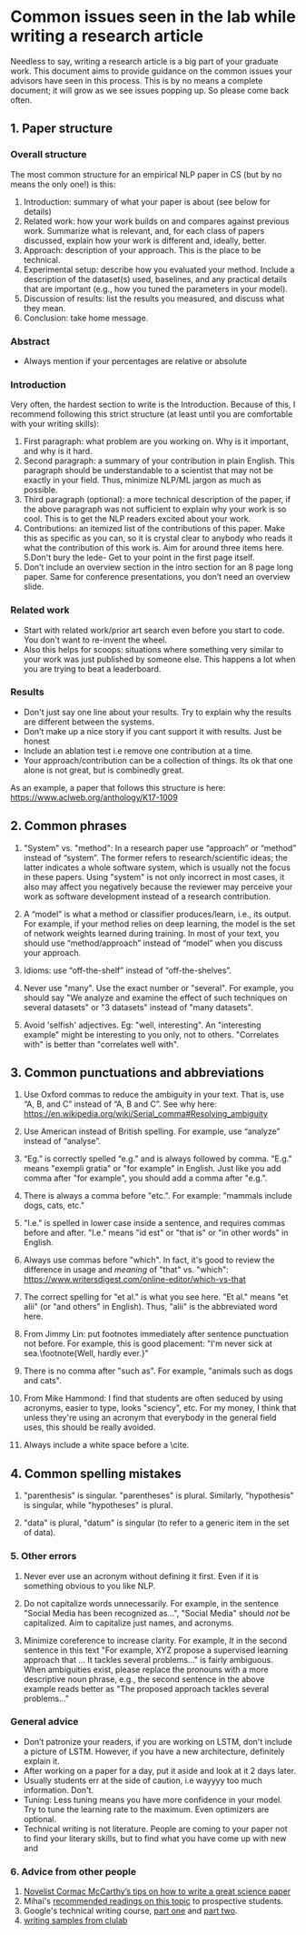 

# Common issues seen in the lab while writing a research article

Needless to say, writing a research article is a big part of your graduate work. This document aims to provide guidance on the common issues your advisors have seen in this process. This is by no means a complete document; it will grow as we see issues popping up. So please come back often.

## 1. Paper structure

### Overall structure

The most common structure for an empirical NLP paper in CS (but by no means the only one!) is this:
1. Introduction: summary of what your paper is about (see below for details)
2. Related work: how your work builds on and compares against previous work. Summarize what is relevant, and, for each class of papers discussed, explain how your work is different and, ideally, better.
3. Approach: description of your approach. This is the place to be technical.
4. Experimental setup: describe how you evaluated your method. Include a description of the dataset(s) used, baselines, and any practical details that are important (e.g., how you tuned the parameters in your model). 
6. Discussion of results: list the results you measured, and discuss what they mean.
7. Conclusion: take home message.

### Abstract
- Always mention if your percentages are relative or absolute
### Introduction

Very often, the hardest section to write is the Introduction. Because of this, I recommend following this strict structure (at least until you are comfortable with your writing skills):
1. First paragraph: what problem are you working on. Why is it important, and why is it hard.
2. Second paragraph: a summary of your contribution in plain English. This paragraph should be understandable to a scientist that may not be exactly in your field. Thus, minimize NLP/ML jargon as much as possible. 
3. Third paragraph (optional): a more technical description of the paper, if the above paragraph was not sufficient to explain why your work is so cool. This is to get the NLP readers excited about your work. 
4. Contributions: an itemized list of the contributions of this paper. Make this as specific as you can, so it is crystal clear to anybody who reads it what the contribution of this work is. Aim for around three items here.
5.Don't bury the lede- Get to your point in the first page itself.
6. Don’t include an overview section in the intro section for an 8 page long paper. Same for conference presentations, you don’t need an overview slide.


### Related work
- Start with related work/prior art search even before you start to code. You don't want to re-invent the wheel.
- Also this helps for scoops: situations where something very similar to your work was just published by someone else. This happens a lot when you are trying to beat a leaderboard.

### Results
- Don't just say one line about your results. Try to explain why the results are different between the systems.
- Don’t make up a nice story if you cant support it with results. Just be honest
- Include an ablation test i.e remove one contribution at a time.
- Your approach/contribution can be a collection of things. Its ok that one alone is not great, but is combinedly great.


As an example, a paper that follows this structure is here: https://www.aclweb.org/anthology/K17-1009 

## 2. Common phrases

1. "System" vs. "method": In a research paper use “approach” or “method” instead of “system”. The former refers to research/scientific ideas; the latter indicates a whole software system, which is usually not the focus in these papers. Using "system" is not only incorrect in most cases, it also may affect you negatively because the reviewer may perceive your work as software development instead of a research contribution. 

2. A “model” is what a method or classifier produces/learn, i.e., its output. For example, if your method relies on deep learning, the model is the set of network weights learned during training. In most of your text, you should use “method/approach” instead of “model” when you discuss your approach. 

3. Idioms: use “off-the-shelf” instead of “off-the-shelves”.

4. Never use "many". Use the exact number or "several". For example, you should say "We analyze and examine the effect of such techniques on several datasets" or "3 datasets" instead of "many datasets".

5. Avoid 'selfish' adjectives. Eg: "well, interesting". An "interesting example" might be interesting to you only, not to others. "Correlates with" is better than "correlates well with".


## 3. Common punctuations and abbreviations

1. Use Oxford commas to reduce the ambiguity in your text. That is, use “A, B, and C” instead of “A, B and C”. See why here: https://en.wikipedia.org/wiki/Serial_comma#Resolving_ambiguity 

2. Use American instead of British spelling. For example, use “analyze” instead of “analyse”.

3. “Eg.” is correctly spelled “e.g.” and is always followed by comma. "E.g." means "exempli gratia" or "for example" in English. Just like you add comma after "for example", you should add a comma after "e.g.".

4. There is always a comma before "etc.". For example: "mammals include dogs, cats, etc."

5. "I.e." is spelled in lower case inside a sentence, and requires commas before and after. "I.e." means "id est" or "that is" or "in other words" in English.

6. Always use commas before "which". In fact, it's good to review the difference in usage and *meaning* of "that" vs. "which": https://www.writersdigest.com/online-editor/which-vs-that

7. The correct spelling for "et al." is what you see here. "Et al." means "et alii" (or "and others" in English). Thus, "alii" is the abbreviated word here.

8. From Jimmy Lin: put footnotes immediately after sentence punctuation not before. For example, this is good placement: "I'm never sick at sea.\footnote{Well, hardly ever.}"

9. There is no comma after "such as". For example, "animals such as dogs and cats". 

10. From Mike Hammond: I find that students are often seduced by using acronyms, easier to type, looks "sciency", etc. For my money, I think that unless they're using an acronym that everybody in the general field uses, this should be really avoided.

11. Always include a white space before a \cite.

## 4. Common spelling mistakes

1. "parenthesis" is singular. "parentheses" is plural. Similarly, "hypothesis" is singular, while "hypotheses" is plural.

2. "data" is plural, "datum" is singular (to refer to a generic item in the set of data).

### 5. Other errors

1. Never ever use an acronym without defining it first. Even if it is something obvious to you like NLP.

2. Do not capitalize words unnecessarily. For example, in the sentence "Social Media has been recognized as...", "Social Media" should *not* be capitalized. Aim to capitalize just names, and acronyms. 

3. Minimize coreference to increase clarity. For example, *It* in the second sentence in this text "For example, XYZ propose a supervised learning approach that ... It tackles several problems..." is fairly ambiguous. When ambiguities exist, please replace the pronouns with a more descriptive noun phrase, e.g., the second sentence in the above example reads better as "The proposed approach tackles several problems..."


### General advice
- Don’t patronize your readers, if you are working on LSTM, don't include a picture of LSTM. However, if you have a new architecture, definitely explain it.
- After working on a paper for a day, put it aside and look at it 2 days later.
- Usually students err at the side of caution, i.e wayyyy too much information. Don't.
- Tuning: Less tuning means you have more confidence in your model. Try to tune the learning rate to the maximum. Even optimizers are optional.
- Technical writing is not literature. People are coming to your paper not to find your literary skills, but to find what you have come up with new and 



### 6. Advice from other people

1. [Novelist Cormac McCarthy’s tips on how to write a great science paper](https://www.nature.com/articles/d41586-019-02918-5)
2. Mihai's [recommended readings on this topic](http://surdeanu.info/mihai/prospective.php) to prospective students. 
3. Google's technical writing course, [part one](https://developers.google.com/tech-writing/one) and [part two](https://developers.google.com/tech-writing/two).
4. [writing samples from clulab](https://github.com/clulab/writing-samples)
